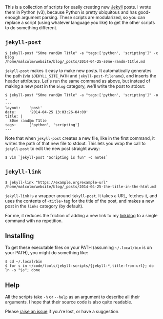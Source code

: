 
This is a collection of scripts for easily creating new [Jekyll](http://jekyllrb.com/) posts. I wrote them in Python (v3), because Python is pretty ubiquitous and has good-enough argument parsing. These scripts are modularized, so you can replace a script (using whatever language you like) to get the other scripts to do something different.


## `jekyll-post`

```
$ jekyll-post "S0me rand@m T1tle" -a "tags:['python', 'scripting']" -c blog
/home/malcolm/website/blog/_posts/2014-04-25-s0me-randm-t1tle.md
```

`jekyll-post` makes it easy to make new posts. It automatically generates the path (via `$JEKYLL_SITE_PATH` and `jekyll-post-filename`), and inserts the header attributes. Let's run the same command as above, but instead of making a new post in the `blog` category, we'll write the post to stdout:

```
$ jekyll-post "S0me rand@m T1tle" -a "tags:['python', 'scripting']" -o -
---
layout:    'post'
date:      '2014-04-25 13:03:26-04:00'
title: |
  S0me rand@m T1tle
tags:      ['python', 'scripting']
---
```

Note that when `jekyll-post` creates a new file, like in the first command, it writes the path of that new file to stdout. This lets you wrap the call to `jekyll-post` to edit the new post straight away:

```
$ vim `jekyll-post "Scripting is fun" -c notes`
```


## `jekyll-link`

```
$ jekyll-link "https://example.org/example-url"
/home/malcolm/website/blog/_posts/2014-04-25-the-title-in-the-html.md
```

`jekyll-link` is a wrapper around `jekyll-post`. It takes a URL, fetches it, and uses the contents of `<title>` tag for the title of the post, and makes a new post in the `links` category (by default).

For me, it reduces the friction of adding a new link to my [linkblog](http://minglis.id.au/links/index.html) to a single command with no repetition.


## Installing

To get these executable files on your PATH (assuming `~/.local/bin` is on your PATH), you might do something like:

```
$ cd ~/.local/bin
$ for s in ~/code/tools/jekyll-scripts/{jekyll-*,title-from-url}; do ln -s "$s"; done
```


## Help

All the scripts take `-h` or `--help` as an argument to describe all their arguments. I hope that their source code is also quite readable.

Please [raise an issue](https://github.com/mcinglis/jekyll-scripts/issues) if you're lost, or have a suggestion.
